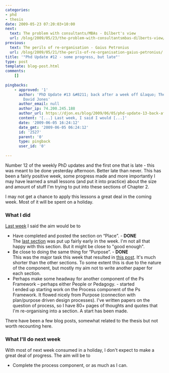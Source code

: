 ```yaml
---
categories:
- phd
- thesis
date: 2009-05-23 07:20:03+10:00
next:
  text: The problem with consultants/MBAs - Dilbert's view
  url: /blog/2009/05/23/the-problem-with-consultantsmbas-dilberts-view/
previous:
  text: The perils of re-organisation - Gaius Petronius
  url: /blog/2009/05/21/the-perils-of-re-organisation-gaius-petronius/
title: '"Phd Update #12 - some progress, but late"'
type: post
template: blog-post.html
comments:
    []
    
pingbacks:
    - approved: '1'
      author: 'PhD Update #13 &#8211; back after a week off &laquo; The Weblog of (a)
        David Jones'
      author_email: null
      author_ip: 74.200.245.188
      author_url: https://djon.es/blog/2009/06/05/phd-update-13-back-after-a-week-off/
      content: '[...] Last week, I said I would [...]'
      date: '2009-06-05 16:24:12'
      date_gmt: '2009-06-05 06:24:12'
      id: '2527'
      parent: '0'
      type: pingback
      user_id: '0'
    
---
```

Number 12 of the weekly PhD updates and the first one that is late - this was meant to be done yesterday afternoon. Better late than never. This has been a fairly positive week, some progress made and more importantly I may have learned a small lessons (and put it into practice) about the size and amount of stuff I'm trying to put into these sections of Chapter 2.

I may not get a chance to apply this lessons a great deal in the coming week. Most of it will be spent on a holiday.

### What I did

[Last week](/blog/2009/05/15/phd-update-11-very-short-week/) I said the aim would be to

- Have completed and posted the section on “Place”. - **DONE**  
    The [last section](/blog/2009/05/17/lessons-from-place/) was put up fairly early in the week. I'm not all that happy with this section. But it might be close to "good enough".
- Be close to doing the same thing for “Purpose”. - **DONE**  
    This was the major task this week that resulted in [this post](/blog/2009/05/20/purpose-a-component-of-the-ps-framework/). It's much shorter than the other sections. To some extent this is due to the nature of the component, but mostly my aim not to write another paper for each section.
- Perhaps make some headway for another component of the Ps Framework – perhaps either People or Pedagogy. - started  
    I ended up starting work on the Process component of the Ps Framework. It flowed nicely from Purpose (connection with plan/purpose driven design processes). I've written papers on the question of process, so I have 80+ pages of thoughts and quotes that I'm re-organising into a section. A start has been made.

There have been a few blog posts, somewhat related to the thesis but not worth recounting here.

### What I'll do next week

With most of next week consumed in a holiday, I don't expect to make a great deal of progress. The aim will be to

- Complete the process component, or as much as I can.